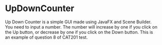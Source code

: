 # UpDownCounter
Up Down Counter is a simple GUI made using JavaFX and Scene Builder.
You need to input a number.
The number will increase by one if you click on the Up button, or decrease by one if you click on the Down button.
This is an example of question 8 of CAT201 test. 
